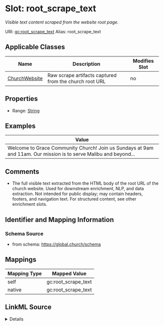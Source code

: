 

# Slot: root_scrape_text 


_Visible text content scraped from the website root page._





URI: [gc:root_scrape_text](https://global.church/schema/root_scrape_text)
Alias: root_scrape_text

<!-- no inheritance hierarchy -->





## Applicable Classes

| Name | Description | Modifies Slot |
| --- | --- | --- |
| [ChurchWebsite](ChurchWebsite.md) | Raw scrape artifacts captured from the church root URL |  no  |






## Properties

* Range: [String](String.md)





## Examples

| Value |
| --- |
| Welcome to Grace Community Church! Join us Sundays at 9am and 11am. Our mission is to serve Malibu and beyond... |

## Comments

* The full visible text extracted from the HTML body of the root URL of the church website.
Used for downstream enrichment, NLP, and data extraction.
Not intended for public display; may contain headers, footers, and navigation text.
For structured content, see other enrichment slots.


## Identifier and Mapping Information






### Schema Source


* from schema: https://global.church/schema




## Mappings

| Mapping Type | Mapped Value |
| ---  | ---  |
| self | gc:root_scrape_text |
| native | gc:root_scrape_text |




## LinkML Source

<details>
```yaml
name: root_scrape_text
description: Visible text content scraped from the website root page.
comments:
- 'The full visible text extracted from the HTML body of the root URL of the church
  website.

  Used for downstream enrichment, NLP, and data extraction.

  Not intended for public display; may contain headers, footers, and navigation text.

  For structured content, see other enrichment slots.

  '
examples:
- value: Welcome to Grace Community Church! Join us Sundays at 9am and 11am. Our mission
    is to serve Malibu and beyond...
  description: Scraped homepage text sample.
in_subset:
- internal
from_schema: https://global.church/schema
rank: 1000
alias: root_scrape_text
domain_of:
- ChurchWebsite
range: string

```
</details>